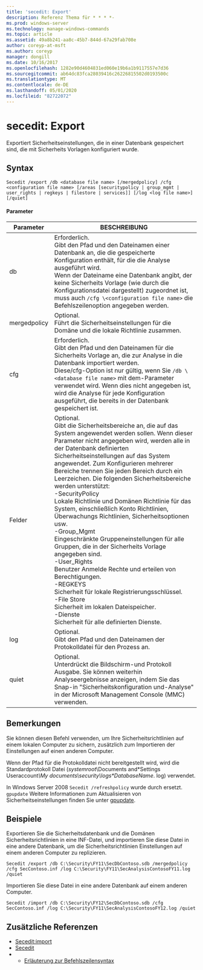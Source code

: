 ```yaml
---
title: 'secedit: Export'
description: Referenz Thema für * * * *-
ms.prod: windows-server
ms.technology: manage-windows-commands
ms.topic: article
ms.assetid: 49a8b241-aa8c-45b7-844d-67a29fab708e
author: coreyp-at-msft
ms.author: coreyp
manager: dongill
ms.date: 10/16/2017
ms.openlocfilehash: 1282e90d4604831ed060e19b6a1b9117557e7d36
ms.sourcegitcommit: ab64dc83fca28039416c26226815502d0193500c
ms.translationtype: MT
ms.contentlocale: de-DE
ms.lasthandoff: 05/01/2020
ms.locfileid: "82722072"
---
```

# <a name="seceditexport"></a>secedit: Export



Exportiert Sicherheitseinstellungen, die in einer Datenbank gespeichert sind, die mit Sicherheits Vorlagen konfiguriert wurde.

## <a name="syntax"></a>Syntax

```
Secedit /export /db <database file name> [/mergedpolicy] /cfg <configuration file name> [/areas [securitypolicy | group_mgmt | user_rights | regkeys | filestore | services]] [/log <log file name>] [/quiet]
```

#### <a name="parameters"></a>Parameter

|Parameter|BESCHREIBUNG|
|---------|-----------|
|db|Erforderlich.</br>Gibt den Pfad und den Dateinamen einer Datenbank an, die die gespeicherte Konfiguration enthält, für die die Analyse ausgeführt wird.</br>Wenn der Dateiname eine Datenbank angibt, der keine Sicherheits Vorlage (wie durch die Konfigurationsdatei dargestellt) zugeordnet ist, muss auch `/cfg \<configuration file name>` die Befehlszeilenoption angegeben werden.|
|mergedpolicy|Optional.</br>Führt die Sicherheitseinstellungen für die Domäne und die lokale Richtlinie zusammen.|
|cfg|Erforderlich.</br>Gibt den Pfad und den Dateinamen für die Sicherheits Vorlage an, die zur Analyse in die Datenbank importiert werden.</br>Diese/cfg-Option ist nur gültig, wenn Sie `/db \<database file name>` mit dem-Parameter verwendet wird. Wenn dies nicht angegeben ist, wird die Analyse für jede Konfiguration ausgeführt, die bereits in der Datenbank gespeichert ist.|
|Felder|Optional.</br>Gibt die Sicherheitsbereiche an, die auf das System angewendet werden sollen. Wenn dieser Parameter nicht angegeben wird, werden alle in der Datenbank definierten Sicherheitseinstellungen auf das System angewendet. Zum Konfigurieren mehrerer Bereiche trennen Sie jeden Bereich durch ein Leerzeichen. Die folgenden Sicherheitsbereiche werden unterstützt:</br>-SecurityPolicy</br>    Lokale Richtlinie und Domänen Richtlinie für das System, einschließlich Konto Richtlinien, Überwachungs Richtlinien, Sicherheitsoptionen usw.</br>-Group_Mgmt</br>    Eingeschränkte Gruppeneinstellungen für alle Gruppen, die in der Sicherheits Vorlage angegeben sind.</br>-User_Rights</br>    Benutzer Anmelde Rechte und erteilen von Berechtigungen.</br>-REGKEYS</br>    Sicherheit für lokale Registrierungsschlüssel.</br>-File Store</br>    Sicherheit im lokalen Dateispeicher.</br>-Dienste</br>    Sicherheit für alle definierten Dienste.|
|log|Optional.</br>Gibt den Pfad und den Dateinamen der Protokolldatei für den Prozess an.|
|quiet|Optional.</br>Unterdrückt die Bildschirm-und Protokoll Ausgabe. Sie können weiterhin Analyseergebnisse anzeigen, indem Sie das Snap-in "Sicherheitskonfiguration und-Analyse" in der Microsoft Management Console (MMC) verwenden.|

## <a name="remarks"></a>Bemerkungen

Sie können diesen Befehl verwenden, um Ihre Sicherheitsrichtlinien auf einem lokalen Computer zu sichern, zusätzlich zum Importieren der Einstellungen auf einen anderen Computer.

Wenn der Pfad für die Protokolldatei nicht bereitgestellt wird, wird die Standardprotokoll Datei (*systemroot*\Documents and\*Settings Useraccount<em>\My documents\security\logs\*DatabaseName</em>. log) verwendet.

In Windows Server 2008 `Secedit /refreshpolicy` wurde durch ersetzt. `gpupdate` Weitere Informationen zum Aktualisieren von Sicherheitseinstellungen finden Sie unter [gpupdate](gpupdate.md).

## <a name="examples"></a>Beispiele

Exportieren Sie die Sicherheitsdatenbank und die Domänen Sicherheitsrichtlinien in eine INF-Datei, und importieren Sie diese Datei in eine andere Datenbank, um die Sicherheitsrichtlinien Einstellungen auf einem anderen Computer zu replizieren.
```
Secedit /export /db C:\Security\FY11\SecDbContoso.sdb /mergedpolicy /cfg SecContoso.inf /log C:\Security\FY11\SecAnalysisContosoFY11.log /quiet
```
Importieren Sie diese Datei in eine andere Datenbank auf einem anderen Computer.
```
Secedit /import /db C:\Security\FY12\SecDbContoso.sdb /cfg SecContoso.inf /log C:\Security\FY11\SecAnalysisContosoFY12.log /quiet
```

## <a name="additional-references"></a>Zusätzliche Referenzen

-   [Secedit:import](secedit-import.md)
-   [Secedit](secedit.md)
-   - [Erläuterung zur Befehlszeilensyntax](command-line-syntax-key.md)